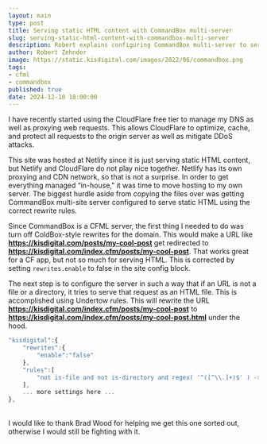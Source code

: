 ```yaml
---
layout: main
type: post
title: Serving static HTML content with CommandBox multi-server
slug: serving-static-html-content-with-commandbox-multi-server
description: Robert explains configuring CommandBox multi-server to serve HTML files
author: Robert Zehnder
image: https://static.kisdigital.com/images/2022/06/commandbox.png
tags:
- cfml
- commandbox
published: true
date: 2024-12-10 18:00:00
---
```

I have recently started using the CloudFlare free tier to manage my DNS as well as proxying web requests. This allows CloudFlare to optimize, cache, and protect all requests to the origin server as well as mitigate DDoS attacks.

This site was hosted at Netlify since it is just serving static HTML content, but Netlify and CloudFlare do not play nice together. Netlify has its own proxying and CDN network, so that is not a surprise. In order to get everything managed “in-house," it was time to move hosting to my own server. The biggest hurdle aside from copying the files over was getting CommandBox multi-site server configured to serve static HTML using the correct rewrite rules.

Since CommandBox is a CFML server, the first thing I needed to do was turn off ColdBox-style rewrites for the domain. This would make a URL like **https://kisdigital.com/posts/my-cool-post** get redirected to **https://kisdigital.com/index.cfm/posts/my-cool-post**. That works great for a CF app, but not so much for serving HTML. This is corrected by setting `rewrites.enable` to false in the site config block.

The next step is to configure the server in such a way that if an URL is not a file or a directory, it tries to serve that request as an HTML file. This is accomplished using Undertow rules. This will rewrite the URL **https://kisdigital.com/index.cfm/posts/my-cool-post** to **https://kisdigital.com/index.cfm/posts/my-cool-post.html** under the hood.

```js
"kisdigital":{
	"rewrites":{
		"enable":"false"
	},
	"rules":[
		"not is-file and not is-directory and regex( '^([^\\.]+)$' ) -> { rewrite('\\${1}.html')"
	],
	... more settings here ...
},
```

<br>
I would like to thank Brad Wood for helping me get this one sorted out, otherwise I would still be fighting with it.
